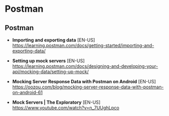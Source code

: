 # Postman


## Postman

- **Importing and exporting data** [EN-US] \
https://learning.postman.com/docs/getting-started/importing-and-exporting-data/

- **Setting up mock servers** [EN-US] \
https://learning.postman.com/docs/designing-and-developing-your-api/mocking-data/setting-up-mock/

- **Mocking Server Response Data with Postman on Android** [EN-US] \
https://oozou.com/blog/mocking-server-response-data-with-postman-on-android-61

- **Mock Servers | The Exploratory** [EN-US] \
https://www.youtube.com/watch?v=n_7UUghLpco
